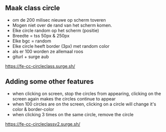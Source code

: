 ## Maak class circle

- om de 200 milisec nieuwe op scherm toveren
- Mogen niet over de rand van het scherm komen.
- Elke circle random op het scherm (positie)
- Breedte = tss 50px & 250px
- Elke bgc = random
- Elke circle heeft border (3px) met random color
- als er 100 worden ze allemaal roos
- giturl + surge aub

https://fe-cc-circleclass.surge.sh/

## Adding some other features

- when clicking on screen, stop the circles from appearing, clicking on the screen again makes the circles continue to appear
- when 100 circles are on the screen, clicking on a circle will change it's color & border-color
- when clicking 3 times on the same circle, remove the circle

https://fe-cc-circleclassv2.surge.sh/
